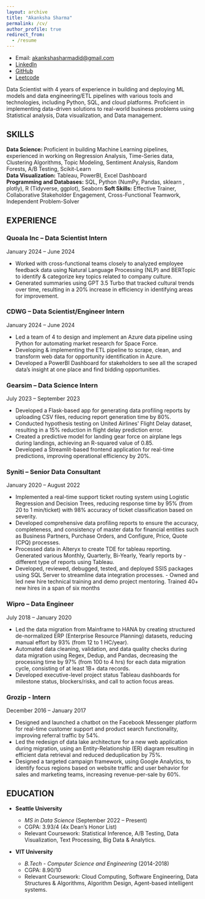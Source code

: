 ```yaml
---
layout: archive
title: "Akanksha Sharma"
permalink: /cv/
author_profile: true
redirect_from:
  - /resume
---
```

- Email: akankshasharmadid@gmail.com
- [LinkedIn](https://www.linkedin.com/in/akanksha-12831bb1/)
- [GitHub](https://github.com/akankshasharmadid)
- [Leetcode](https://leetcode.com/akanksha185/)


Data Scientist with 4 years of experience in building and deploying ML models and data engineering/ETL pipelines with various tools and technologies, including Python, SQL, and cloud platforms. Proficient in implementing data-driven solutions to real-world business problems using Statistical analysis, Data visualization, and Data management.

## SKILLS
<B>Data Science: </B> Proficient in building Machine Learning pipelines, experienced in working on Regression Analysis, Time-Series data, Clustering Algorithms, Topic Modeling, Sentiment Analysis, Random Forests, A/B Testing, Scikit-Learn  
<B>Data Visualization:</B> Tableau, PowerBI, Excel Dashboard  
<B>Programming and Databases:</B> SQL, Python (NumPy, Pandas, sklearn , plotly), R (Tidyverse, ggplot), Seaborn 
<B>Soft Skills:</B> Effective Trainer, Collaborative Stakeholder Engagement, Cross-Functional Teamwork, Independent Problem-Solver  



## EXPERIENCE

### Quoala Inc – Data Scientist Intern
January 2024 – June 2024   

- Worked with cross-functional teams closely to analyzed employee feedback data using Natural Language Processing (NLP) and BERTopic to identify & categorize key topics related to company culture.   
- Generated summaries using GPT 3.5 Turbo that tracked cultural trends over time, resulting in a 20% increase in efficiency in identifying areas for improvement.

### CDWG – Data Scientist/Engineer Intern 
January 2024 – June 2024   

- Led a team of 4 to design and implement an Azure data pipeline using Python for automating market research for Space Force.  
- Developing & implementing the ETL pipeline to scrape, clean, and transform web data for opportunity identification in Azure.  
- Developed a PowerBI Dashboard for stakeholders to see all the scraped data’s insight at one place and find bidding opportunities.     

### Gearsim – Data Science Intern   
July 2023 – September 2023

- Developed a Flask-based app for generating data profiling reports by uploading CSV files, reducing report generation time by 80%.
- Conducted hypothesis testing on United Airlines' Flight Delay dataset, resulting in a 15% reduction in flight delay prediction error.
- Created a predictive model for landing gear force on airplane legs during landings, achieving an R-squared value of 0.85.
- Developed a Streamlit-based frontend application for real-time predictions, improving operational efficiency by 20%.

### Syniti – Senior Data Consultant
January 2020 – August 2022

- Implemented a real-time support ticket routing system using Logistic Regression and Decision Trees, reducing response time by 95% (from 20 to 1 min/ticket) with 98% accuracy of ticket classification based on severity.
- Developed comprehensive data profiling reports to ensure the accuracy, completeness, and consistency of master data for financial entities such as Business Partners, Purchase Orders, and Configure, Price, Quote (CPQ) processes.
- Processed data in Alteryx to create TDE for tableau reporting. Generated various Monthly, Quarterly, Bi-Yearly, Yearly reports by - different type of reports using Tableau.
- Developed, reviewed, debugged, tested, and deployed SSIS packages using SQL Server to streamline data integration processes. - Owned and led new hire technical training and demo project mentoring. Trained 40+ new hires in a span of six months

### Wipro – Data Engineer
July 2018 – January 2020

- Led the data migration from Mainframe to HANA by creating structured de-normalized ERP (Enterprise Resource Planning) datasets, reducing manual effort by 93% (from 12 to 1 HC/year).
- Automated data cleaning, validation, and data quality checks during data migration using Regex, Dedup, and Pandas, decreasing the processing time by 97% (from 100 to 4 hrs) for each data migration cycle, consisting of at least 1B+ data records.
- Developed executive-level project status Tableau dashboards for milestone status, blockers/risks, and call to action focus areas.

### Grozip - Intern
December 2016 – January 2017

- Designed and launched a chatbot on the Facebook Messenger platform for real-time customer support and product search functionality, improving referral traffic by 54%.
- Led the redesign of data lake architecture for a new web application during migration, using an Entity-Relationship (ER) diagram resulting in efficient data retrieval and reduced deduplication by 75%.
- Designed a targeted campaign framework, using Google Analytics, to identify focus regions based on website traffic and user behavior for sales and marketing teams, increasing revenue-per-sale by 60%.



## EDUCATION

- **Seattle University**
  - *MS in Data Science* (September 2022 – Present)
  - CGPA: 3.93/4 (4x Dean’s Honor List)
  - Relevant Coursework: Statistical Inference, A/B Testing, Data Visualization, Text Processing, Big Data & Analytics.

- **VIT University**
  - *B.Tech - Computer Science and Engineering* (2014-2018)
  - CGPA: 8.90/10
  - Relevant Coursework: Cloud Computing, Software Engineering, Data Structures & Algorithms, Algorithm Design, Agent-based intelligent systems.
